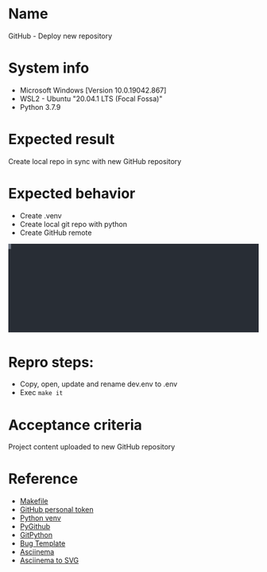 # Name
GitHub - Deploy new repository
# System info
- Microsoft Windows [Version 10.0.19042.867]
- WSL2 - Ubuntu "20.04.1 LTS (Focal Fossa)"
- Python 3.7.9
# Expected result
Create local repo in sync with new GitHub repository
# Expected behavior
- Create .venv
- Create local git repo with python
- Create GitHub remote

<!-- ![Recording](https://raw.githubusercontent.com/Comm3/tutorial-cool-hall/origin/main/recording.svg) -->
![Recording](./recording.svg)

# Repro steps:
- Copy, open, update and rename dev.env to .env
- Exec `make it`
# Acceptance criteria
Project content uploaded to new GitHub repository
# Reference
- [Makefile](https://dev.to/yankee/streamline-projects-using-makefile-28fe)
- [GitHub personal token](https://docs.github.com/en/github/authenticating-to-github/creating-a-personal-access-token)
- [Python venv](https://docs.python.org/3/library/venv.html)
- [PyGithub](https://pygithub.readthedocs.io/en/latest/introduction.html)
- [GitPython](https://gitpython.readthedocs.io/en/stable/index.html)
- [Bug Template](https://docs.microsoft.com/en-us/azure/devops/boards/backlogs/manage-bugs?view=azure-devops&tabs=new-web-form)
- [Asciinema](https://asciinema.org/docs/how-it-works)
- [Asciinema to SVG](https://github.com/marionebl/svg-term-cli)
